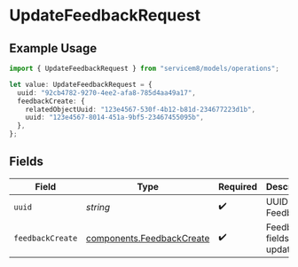 # UpdateFeedbackRequest

## Example Usage

```typescript
import { UpdateFeedbackRequest } from "servicem8/models/operations";

let value: UpdateFeedbackRequest = {
  uuid: "92cb4782-9270-4ee2-afa8-785d4aa49a17",
  feedbackCreate: {
    relatedObjectUuid: "123e4567-530f-4b12-b81d-234677223d1b",
    uuid: "123e4567-8014-451a-9bf5-23467455095b",
  },
};
```

## Fields

| Field                                                                  | Type                                                                   | Required                                                               | Description                                                            |
| ---------------------------------------------------------------------- | ---------------------------------------------------------------------- | ---------------------------------------------------------------------- | ---------------------------------------------------------------------- |
| `uuid`                                                                 | *string*                                                               | :heavy_check_mark:                                                     | UUID of the Feedback                                                   |
| `feedbackCreate`                                                       | [components.FeedbackCreate](../../models/components/feedbackcreate.md) | :heavy_check_mark:                                                     | Feedback fields to update                                              |